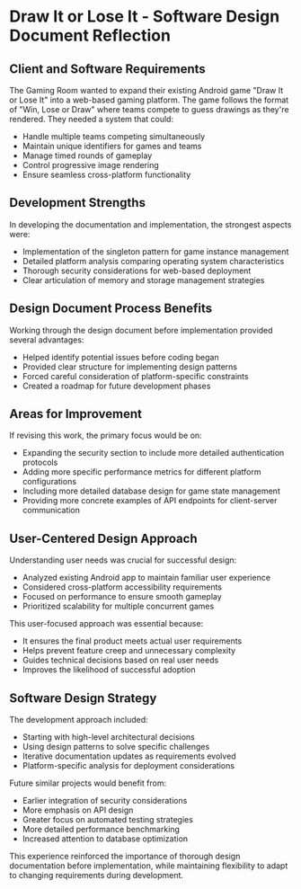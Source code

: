 # Draw It or Lose It - Software Design Document Reflection

## Client and Software Requirements
The Gaming Room wanted to expand their existing Android game "Draw It or Lose It" into a web-based gaming platform. The game follows the format of "Win, Lose or Draw" where teams compete to guess drawings as they're rendered. They needed a system that could:
* Handle multiple teams competing simultaneously
* Maintain unique identifiers for games and teams
* Manage timed rounds of gameplay
* Control progressive image rendering
* Ensure seamless cross-platform functionality

## Development Strengths
In developing the documentation and implementation, the strongest aspects were:
* Implementation of the singleton pattern for game instance management
* Detailed platform analysis comparing operating system characteristics
* Thorough security considerations for web-based deployment
* Clear articulation of memory and storage management strategies

## Design Document Process Benefits
Working through the design document before implementation provided several advantages:
* Helped identify potential issues before coding began
* Provided clear structure for implementing design patterns
* Forced careful consideration of platform-specific constraints
* Created a roadmap for future development phases

## Areas for Improvement
If revising this work, the primary focus would be on:
* Expanding the security section to include more detailed authentication protocols
* Adding more specific performance metrics for different platform configurations
* Including more detailed database design for game state management
* Providing more concrete examples of API endpoints for client-server communication

## User-Centered Design Approach
Understanding user needs was crucial for successful design:
* Analyzed existing Android app to maintain familiar user experience
* Considered cross-platform accessibility requirements
* Focused on performance to ensure smooth gameplay
* Prioritized scalability for multiple concurrent games

This user-focused approach was essential because:
* It ensures the final product meets actual user requirements
* Helps prevent feature creep and unnecessary complexity
* Guides technical decisions based on real user needs
* Improves the likelihood of successful adoption

## Software Design Strategy
The development approach included:
* Starting with high-level architectural decisions
* Using design patterns to solve specific challenges
* Iterative documentation updates as requirements evolved
* Platform-specific analysis for deployment considerations

Future similar projects would benefit from:
* Earlier integration of security considerations
* More emphasis on API design
* Greater focus on automated testing strategies
* More detailed performance benchmarking
* Increased attention to database optimization

This experience reinforced the importance of thorough design documentation before implementation, while maintaining flexibility to adapt to changing requirements during development.

